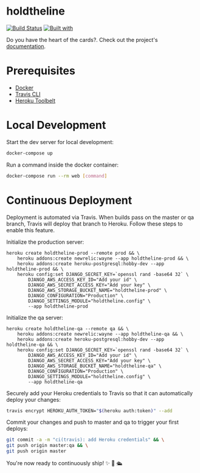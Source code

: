 # holdtheline

[![Build Status](https://travis-ci.org/scottcmorris/holdtheline.svg?branch=master)](https://travis-ci.org/scottcmorris/holdtheline)
[![Built with](https://img.shields.io/badge/Built_with-Cookiecutter_Django_Rest-F7B633.svg)](https://github.com/agconti/cookiecutter-django-rest)

Do you have the heart of the cards?. Check out the project's [documentation](http://scottcmorris.github.io/holdtheline/).

# Prerequisites

- [Docker](https://docs.docker.com/docker-for-mac/install/)  
- [Travis CLI](http://blog.travis-ci.com/2013-01-14-new-client/)
- [Heroku Toolbelt](https://toolbelt.heroku.com/)

# Local Development

Start the dev server for local development:
```bash
docker-compose up
```

Run a command inside the docker container:

```bash
docker-compose run --rm web [command]
```

# Continuous Deployment

Deployment is automated via Travis. When builds pass on the master or qa branch, Travis will deploy that branch to Heroku. Follow these steps to enable this feature.

Initialize the production server:

```
heroku create holdtheline-prod --remote prod && \
    heroku addons:create newrelic:wayne --app holdtheline-prod && \
    heroku addons:create heroku-postgresql:hobby-dev --app holdtheline-prod && \
    heroku config:set DJANGO_SECRET_KEY=`openssl rand -base64 32` \
        DJANGO_AWS_ACCESS_KEY_ID="Add your id" \
        DJANGO_AWS_SECRET_ACCESS_KEY="Add your key" \
        DJANGO_AWS_STORAGE_BUCKET_NAME="holdtheline-prod" \
        DJANGO_CONFIGURATION="Production" \
        DJANGO_SETTINGS_MODULE="holdtheline.config" \
        --app holdtheline-prod
```

Initialize the qa server:

```
heroku create holdtheline-qa --remote qa && \
    heroku addons:create newrelic:wayne --app holdtheline-qa && \
    heroku addons:create heroku-postgresql:hobby-dev --app holdtheline-qa && \
    heroku config:set DJANGO_SECRET_KEY=`openssl rand -base64 32` \
        DJANGO_AWS_ACCESS_KEY_ID="Add your id" \
        DJANGO_AWS_SECRET_ACCESS_KEY="Add your key" \
        DJANGO_AWS_STORAGE_BUCKET_NAME="holdtheline-qa" \
        DJANGO_CONFIGURATION="Production" \
        DJANGO_SETTINGS_MODULE="holdtheline.config" \
        --app holdtheline-qa
```

Securely add your Heroku credentials to Travis so that it can automatically deploy your changes:

```bash
travis encrypt HEROKU_AUTH_TOKEN="$(heroku auth:token)" --add
```

Commit your changes and push to master and qa to trigger your first deploys:

```bash
git commit -a -m "ci(travis): add Heroku credentials" && \
git push origin master:qa && \
git push origin master
```

You're now ready to continuously ship! ✨ 💅 🛳

